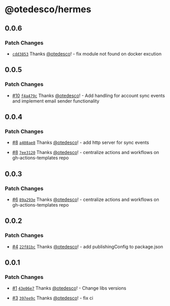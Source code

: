 # @otedesco/hermes

## 0.0.6

### Patch Changes

- [`cdd3853`](https://github.com/otedesco/hermes/commit/cdd3853fabacd7fca9f4cc4089ee6496effc1e26) Thanks [@otedesco](https://github.com/otedesco)! - fix module not found on docker excution

## 0.0.5

### Patch Changes

- [#10](https://github.com/otedesco/hermes/pull/10) [`f4a479c`](https://github.com/otedesco/hermes/commit/f4a479cabbab74c9997cd469f1c6ae5e4579fa3b) Thanks [@otedesco](https://github.com/otedesco)! - Add handling for account sync events and implement email sender functionality

## 0.0.4

### Patch Changes

- [#8](https://github.com/otedesco/hermes/pull/8) [`a408ae8`](https://github.com/otedesco/hermes/commit/a408ae81cd6d43c6ebead020670ca68e2a1c5636) Thanks [@otedesco](https://github.com/otedesco)! - add http server for sync events

- [#8](https://github.com/otedesco/hermes/pull/8) [`7ee3120`](https://github.com/otedesco/hermes/commit/7ee3120d9f04c75883f75eb4ed1bc2589dc558f2) Thanks [@otedesco](https://github.com/otedesco)! - centralize actions and workflows on gh-actions-templates repo

## 0.0.3

### Patch Changes

- [#6](https://github.com/otedesco/hermes/pull/6) [`89a293e`](https://github.com/otedesco/hermes/commit/89a293e3f51c95fb401e811ec6a8ed494f41fcc1) Thanks [@otedesco](https://github.com/otedesco)! - centralize actions and workflows on gh-actions-templates repo

## 0.0.2

### Patch Changes

- [#4](https://github.com/otedesco/hermes/pull/4) [`22f81bc`](https://github.com/otedesco/hermes/commit/22f81bc7031f39053f621074f6cbab23bfe8b304) Thanks [@otedesco](https://github.com/otedesco)! - add publishingConfig to package.json

## 0.0.1

### Patch Changes

- [#1](https://github.com/otedesco/hermes/pull/1) [`43e06e7`](https://github.com/otedesco/hermes/commit/43e06e7ae1ba4c5dfbdd61babcdd958019f77a0e) Thanks [@otedesco](https://github.com/otedesco)! - Change libs versions

- [#3](https://github.com/otedesco/hermes/pull/3) [`397ee9c`](https://github.com/otedesco/hermes/commit/397ee9cda295711fca22518752dc6bf92f1b6c1c) Thanks [@otedesco](https://github.com/otedesco)! - fix ci
